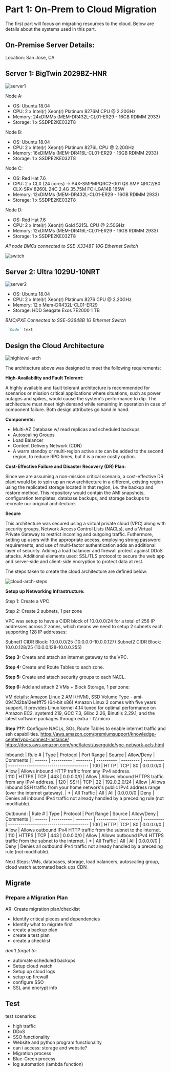 # Part 1: On-Prem to Cloud Migration

The first part will focus on migrating resources to the cloud. Below are details about the systems used in this part.

## On-Premise Server Details:
Location: San Jose, CA

## **Server 1: BigTwin 2029BZ-HNR**

![server1](https://github.com/lizgarseeyah/-in-progress-Hybrid-Cloud-Project/blob/master/img/server1.png)

Node A:

- OS: Ubuntu 18.04
- CPU: 2 x Intel(r) Xeon(r) Platinum 8276M CPU @ 2.20GHz
- Memory: 24xDIMMs (MEM-DR432L-CL01-ER29 - 16GB RDIMM 2933)
- Storage: 1 x SSDPE2KE032T8

Node B:

- OS: Ubuntu 18.04
- CPU: 2 x Intel(r) Xeon(r) Platinum 8276L CPU @ 2.20GHz
- Memory: 16xDIMMs (MEM-DR416L-CL01-ER29 - 16GB RDIMM 2933)
- Storage: 1 x SSDPE2KE032T8

Node C:

- OS: Red Hat 7.6
- CPU: 2 x CLX (24 cores) -> P4X-SMPMPQRC2-001 QS SMP QRC2/B0 CLX-SRV 8260L 24C 2.4G 35.75M FC-LGA14B 165W
- Memory: 12xDIMMs (MEM-DR432L-CL01-ER29 - 16GB RDIMM 2933)
- Storage: 1 x SSDPE2KE032T8

Node D:

- OS: Red Hat 7.6
- CPU: 2 x Intel(r) Xeon(r) Gold 5215L CPU @ 2.50GHz
- Memory: 12xDIMMs (MEM-DR416L-CL01-ER29 - 16GB RDIMM 2933)
- Storage: 1 x SSDPE2KE032T8

_All node BMCs connected to SSE-X3348T 10G Ethernet Switch_

![switch](https://github.com/lizgarseeyah/-in-progress-Hybrid-Cloud-Project/blob/master/img/switch.png)

## **Server 2: Ultra 1029U-10NRT**

![server2](https://github.com/lizgarseeyah/-in-progress-Hybrid-Cloud-Project/blob/master/img/server2.jpg)

- OS: Ubuntu 18.04
- CPU: 2 x Intel(r) Xeon(r) Platinum 8276 CPU @ 2.20GHz
- Memory: 12 x Mem-DR432L-CL01-ER29
- Storage: HDD Seagate Exos 7E2000 1 TB

_BMC/PXE Connected to SSE-G3648B 1G Ethernet Switch_
```markdown
 `Code` text
```

## Design the Cloud Architecture

![highlevel-arch](https://github.com/lizgarseeyah/-in-progress-Hybrid-Cloud-Project/blob/master/img/architecture-sketch.png)

The architecture above was designed to meet the following requirements:

**High-Availability and Fault Tolerant:** 

A highly available and fault tolerant architecture is recommended for scenarios or mission critical applications where situations, such as power outages and spikes, would cause the system's performance to dip. The architecture must meet high demand while remaining in operation in case of component failure. Both design attributes go hand in hand. 

**Components:**
- Multi-AZ Database w/ read replicas and scheduled backups
- Autoscaling Groups
- Load Balancer
- Content Delivery Network (CDN)
- A warm standby or multi-region active site can be added to the second region, to reduce RPO times, but it is a more costly option.

**Cost-Effective Failure and Disaster Recovery (DR) Plan:**

Since we are assuming a non-mission critical scenario, a cost-effective DR plant would be to spin up an new architecture in a different, existing region using the replicated storage located in that region, i.e. the backup and restore method. This repository would contain the AMI snapshots, configuration templates, database backups, and storage backups to recreate our original architecture. 

**Secure**

This architecture was secured using a virtual private cloud (VPC) along with security groups, Network Access Control Lists (NACLs), and a Virtual Private Gateway to restrict incoming and outgoing traffic. Futhermore, setting up users with the appropriate access, employing strong password requirements, and use of multi-factor authentication adds an additional layer of security. Adding a load balancer and firewall protect against DDoS attacks. Additional elements used: SSL/TLS protocol to secure the web app and server-side and client-side encryption to protect data at rest.

The steps taken to create the cloud architecture are defined below:

![cloud-arch-steps](https://github.com/lizgarseeyah/-in-progress-Hybrid-Cloud-Project/blob/master/img/checklist.png)

**Setup up Networking Infrastructure:**

Step 1: Create a VPC

Step 2: Create 2 subnets, 1 per zone

VPC was setup to have a CIDR block of 10.0.0.0/24 for a total of 256 IP addresses across 2 zones, which means we need to setup 2 subnets each supporting 128 IP addresses:

Subnet1 CIDR Block: 10.0.0.0/25 (10.0.0.0-10.0.0.127)
Subnet2 CIDR Block: 10.0.0.128/25 (10.0.0.128-10.0.0.255)

**Step 3:** Create and attach an internet gateway to the VPC. 

**Step 4:** Create and Route Tables to each zone.

**Step 5:** Create and attach security groups to each NACL.

**Step 6:** Add and attach 2 VMs + Block Storage, 1 per zone:

VM details:
Amazon Linux 2 AMI (HVM), SSD Volume Type - ami-0947d2ba12ee1ff75 (64-bit x86)
Amazon Linux 2 comes with five years support. It provides Linux kernel 4.14 tuned for optimal performance on Amazon EC2, systemd 219, GCC 7.3, Glibc 2.26, Binutils 2.29.1, and the latest software packages through extra - t2.micro 

**Step ???:** Configure NACLs, SGs, Route Tables to enable internet traffic and ssh capabilities.
https://aws.amazon.com/premiumsupport/knowledge-center/vpc-connect-instance/
https://docs.aws.amazon.com/vpc/latest/userguide/vpc-network-acls.html

Inbound:
| Rule # | Type        | Protocol | Port Range | Source       | Allow/Deny | Comments                               |
| ------ | ----------  | -------- | ---------- | ---------    | ---------- | ---------------------------------------
| 100    | HTTP        |   TCP    |    80      | 0.0.0.0/0    |   Allow    | Allows inbound HTTP traffic from any IPv4 address.                                                
| 110    | HTTPS       |   TCP    |    443     | 0.0.0.0/0    |   Allow    | Allows inbound HTTPS traffic from any IPv4 address.
| 120    | SSH         |   TCP    |    22      | 192.0.2.0/24 |   Allow    | Allows inbound SSH traffic from your home network's public IPv4 address range (over the internet gateway).
| *      | All Traffic |   All    |    All     | 0.0.0.0/0    |   Deny     | Denies all inbound IPv4 traffic not already handled by a preceding rule (not modifiable).

Outbound:
| Rule # | Type        | Protocol | Port Range | Source       | Allow/Deny | Comments                               |
| ------ | ----------  | -------- | ---------- | ---------    | ---------- | ---------------------------------------
| 100    | HTTP        |   TCP    |    80      | 0.0.0.0/0    |   Allow    | Allows outbound IPv4 HTTP traffic from the subnet to the internet.                                                
| 110    | HTTPS       |   TCP    |    443     | 0.0.0.0/0    |   Allow    | Allows outbound IPv4 HTTPS traffic from the subnet to the internet.
| *      | All Traffic |   All    |    All     | 0.0.0.0/0    |   Deny     | Denies all outbound IPv4 traffic not already handled by a preceding rule (not modifiable).



Next Steps:
VMs,
databases, 
storage, 
load balancers, 
autoscaling group, 
cloud watch automated back ups 
CDN_

## Migrate

### Prepare a Migration Plan

AR: Create migration plan/checklist

- Identify critical pieces and dependencies
- Identify what to migrate first
- create a backup plan
- create a test plan
- create a checklist

_don't forget to_:
- automate scheduled backups
- Setup cloud watch
- Setup up cloud logs
- setup up firewall
- configure SSO
- SSL and encrypt info


## Test

test scenarios:

- high traffic
- DDoS
- SSO functionality
- Website and python program functionality
- can i access: storage and website?
- Migration process
- Blue-Green process
- log automation (lambda function)



